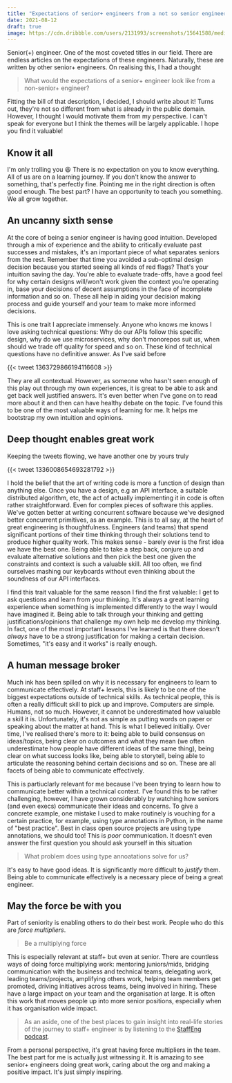 ```yaml
---
title: "Expectations of senior+ engineers from a not so senior engineer"
date: 2021-08-12
draft: true
image: https://cdn.dribbble.com/users/2131993/screenshots/15641588/media/0ced4fa58f04d8c855c082d8c8738eb1.png?compress=1&resize=400x300
---
```


Senior(+) engineer. One of the most coveted titles in our field. There are endless articles on the
expectations of these engineers. Naturally, these are written by other senior+ engineers. On realising
this, I had a thought

> What would the expectations of a senior+ engineer look like from a non-senior+ engineer?

Fitting the bill of that description, I decided, I should write about it! Turns out, they're not so
different from what is already in the public domain. However, I thought I would motivate them from my
perspective. I can't speak for everyone but I think the themes will be largely applicable. I hope you
find it valuable!

## Know it all

I'm only trolling you 😆 There is no expectation on you to know everything. All of us are on a learning
journey. If you don't know the answer to something, that's perfectly fine. Pointing me in the right direction
is often good enough. The best part? I have an opportunity to teach you something. We all grow together.

## An uncanny sixth sense

At the core of being a senior engineer is having good intuition. Developed through a mix of experience
and the ability to critically evaluate past successes and mistakes, it's an important piece of what separates
seniors from the rest. Remember that time you avoided a sub-optimal design decision because you started
seeing all kinds of red flags? That's your intuition saving the day. You're able to evaluate trade-offs,
have a good feel for why certain designs will/won't work given the context you're operating in, base
your decisions of decent assumptions in the face of incomplete information and so on. These all help
in aiding your decision making process and guide yourself and your team to make more informed decisions.

This is one trait I appreciate immensely. Anyone who knows me knows I love asking technical questions:
Why do our APIs follow this specific design, why do we use microservices, why don't monorepos suit us,
when should we trade off quality for speed and so on. These kind of technical questions have no definitive
answer. As I've said before

{{< tweet 1363729866194116608 >}}

They are all contextual. However, as someone who hasn't seen enough of this play out through my own
experiences, it is great to be able to ask and get back well justified answers. It's even better when
I've gone on to read more about it and then can have healthy debate on the topic. I've found this to
be one of the most valuable ways of learning for me. It helps me bootstrap my own intuition and opinions.

## Deep thought enables great work

Keeping the tweets flowing, we have another one by yours truly

{{< tweet 1336008654693281792 >}}

I hold the belief that the art of writing code is more a function of design than anything else. Once
you have a design, e.g an API interface, a suitable distributed algorithm, etc, the act of actually
implementing it in code is often rather straightforward. Even for complex pieces of software this
applies. We've gotten better at writing concurrent software because we've designed better concurrent
primitives, as an example. This is to all say, at the heart of great engineering is thoughtfulness.
Engineers (and teams) that spend significant portions of their time thinking through their solutions
tend to produce higher quality work. This makes sense - barely ever is the first idea we have the best
one. Being able to take a step back, conjure up and evaluate alternative solutions and then pick the
best one given the constraints and context is such a valuable skill. All too often, we find ourselves
mashing our keyboards without even thinking about the soundness of our API interfaces.

I find this trait valuable for the same reason I find the first valuable: I get to ask questions and
learn from your thinking. It's always a great learning experience when something is implemented
differently to the way I would have imagined it. Being able to talk through your thinking and getting
justifications/opinions that challenge my own help me develop my thinking. In fact, one of the most
important lessons I've learned is that there doesn't *always* have to be a strong justification for
making a certain decision. Sometimes, "it's easy and it works" is really enough.

## A human message broker

Much ink has been spilled on why it is necessary for engineers to learn to communicate effectively. At
staff+ levels, this is likely to be one of the biggest expectations outside of technical skills. As
technical people, this is often a really difficult skill to pick up and improve. Computers are simple.
Humans, not so much. However, it cannot be underestimated how valuable a skill it is. Unfortunately,
it's not as simple as putting words on paper or speaking about the matter at hand. This is what I
believed initially. Over time, I've realised there's more to it: being able to build consensus on
ideas/topics, being clear on outcomes and what they mean (we often underestimate how people have different
ideas of the same thing), being clear on what success looks like, being able to storytell, being able
to articulate the reasoning behind certain decisions and so on. These are all facets of being able to
communicate effectively.

This is partiuclarly relevant for me because I've been trying to learn how to communicate better within
a technical context. I've found this to be rather challenging, however, I have grown considerably by
watching how seniors (and even execs) communicate their ideas and concerns. To give a concrete example,
one mistake I used to make routinely is vouching for a certain practice, for example, using type annotations
in Python, in the name of "best practice". Best in class open source projects are using type annotations,
we should too! This is *poor* communication. It doesn't even answer the first question you should ask
yourself in this situation

> What problem does using type annoatations solve for us?

It's easy to have good ideas. It is significantly more difficult to *justify* them. Being able to communicate
effectively is a necessary piece of being a great engineer.

## May the force be with you

Part of seniority is enabling others to do their best work. People who do this are *force multipliers*.

> Be a multiplying force

This is especially relevant at staff+ but even at senior. There are countless ways of doing force
multiplying work: mentoring juniors/mids, bridging communication with the business and technical teams,
delegating work, leading teams/projects, amplifying others work, helping team members get promoted,
driving initiatives across teams, being involved in hiring. These have a large impact on your team
and the organisation at large. It is often this work that moves people up into more senior positions,
especially when it has organisation wide impact.

> As an aside, one of the best places to gain insight into real-life stories of the journey to
> staff+ engineer is by listening to the [StaffEng podcast](https://podcast.staffeng.com/).

From a personal perspective, it's great having force multipliers in the team. The best part for me is
actually just witnessing it. It is amazing to see senior+ engineers doing great work, caring about the
org and making a positive impact. It's just simply inspiring.
